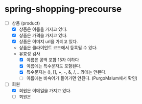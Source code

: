 # spring-shopping-precourse

 - [ ] 상품 (product)
   - [x] 상품은 이름을 가지고 있다.
   - [x] 상품은 가격을 가지고 있다.
   - [x] 상품은 이미지 url을 가지고 있다.
   - 상품은 클라이언트 코드에서 등록될 수 있다.
   - 유효성 검사
     - [x] 이름은 공백 포함 15자 이하다
     - [x] 이름에는 특수문자도 포함된다.
     - [x] 특수문자는 (), [], +, -, &, /, _ 외에는 안된다.
     - [ ] 이름에는 비속어가 들어가면 안된다. (PurgoMalum에서 확인)
- [ ] 회원
  - [x] 회원은 이메일을 가지고 있다.
  - [ ] 회원은 